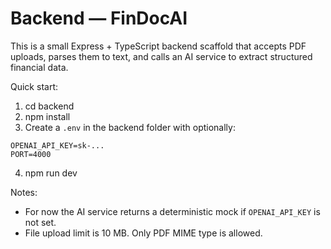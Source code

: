 # Backend — FinDocAI

This is a small Express + TypeScript backend scaffold that accepts PDF uploads, parses them to text, and calls an AI service to extract structured financial data.

Quick start:

1. cd backend
2. npm install
3. Create a `.env` in the backend folder with optionally:

```
OPENAI_API_KEY=sk-...
PORT=4000
```

4. npm run dev

Notes:

- For now the AI service returns a deterministic mock if `OPENAI_API_KEY` is not set.
- File upload limit is 10 MB. Only PDF MIME type is allowed.
